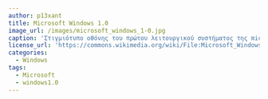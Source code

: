 ```yaml
---
author: p13xant
title: Microsoft Windows 1.0
image_url: /images/microsoft_windows_1-0.jpg
caption: 'Στιγμιότυπο οθόνης του πρώτου λειτουργικού συστήματος της microsoft.'
license_url: 'https://commons.wikimedia.org/wiki/File:Microsoft_Windows_1.0.png?fbclid=IwAR0UIF7w_gq4hsafnK_q9gxD9CWX3u0vPbkY1GBfYjwYZM77p0XMZHhurQk'
categories:
  - Windows
tags:
  - Microsoft
  - windows1.0
---
```

